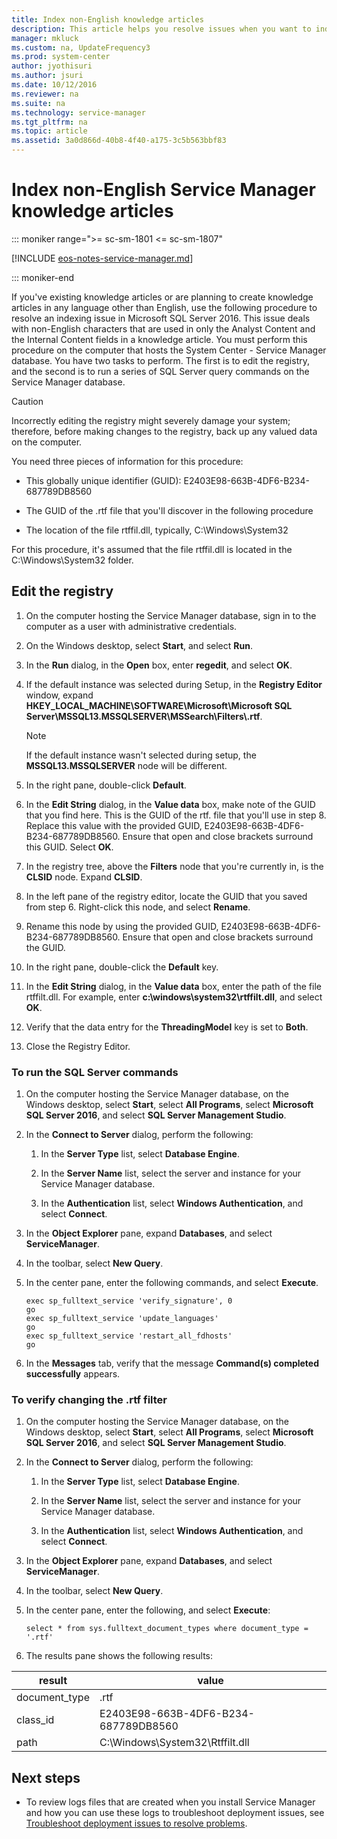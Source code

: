 ```yaml
---
title: Index non-English knowledge articles
description: This article helps you resolve issues when you want to index non-English knowledge articles.
manager: mkluck
ms.custom: na, UpdateFrequency3
ms.prod: system-center
author: jyothisuri
ms.author: jsuri
ms.date: 10/12/2016
ms.reviewer: na
ms.suite: na
ms.technology: service-manager
ms.tgt_pltfrm: na
ms.topic: article
ms.assetid: 3a0d866d-40b8-4f40-a175-3c5b563bbf83
---
```


# Index non-English Service Manager knowledge articles

::: moniker range=">= sc-sm-1801 <= sc-sm-1807"

[!INCLUDE [eos-notes-service-manager.md](../includes/eos-notes-service-manager.md)]

::: moniker-end

If you've existing knowledge articles or are planning to create knowledge articles in any language other than English, use the following procedure to resolve an indexing issue in Microsoft SQL&nbsp;Server&nbsp;2016. This issue deals with non\-English characters that are used in only the Analyst Content and the Internal Content fields in a knowledge article. You must perform this procedure on the computer that hosts the System Center - Service Manager database. You have two tasks to perform. The first is to edit the registry, and the second is to run a series of SQL&nbsp;Server query commands on the Service Manager database.  

> [!CAUTION]  
>  Incorrectly editing the registry might severely damage your system; therefore, before making changes to the registry, back up any valued data on the computer.  

 You need three pieces of information for this procedure:  

- This globally unique identifier \(GUID\): E2403E98\-663B\-4DF6\-B234\-687789DB8560  

- The GUID of the .rtf file that you'll discover in the following procedure  

- The location of the file rtffil.dll, typically, C:\\Windows\\System32  

For this procedure, it's assumed that the file rtffil.dll is located in the C:\\Windows\\System32 folder.  

## Edit the registry  

1.  On the computer hosting the Service Manager database, sign in to the computer as a user with administrative credentials.  

2.  On the Windows desktop, select **Start**, and select **Run**.  

3.  In the **Run** dialog, in the **Open** box, enter **regedit**, and select **OK**.  

4.  If the default instance was selected during Setup, in the **Registry Editor** window, expand **HKEY\_LOCAL\_MACHINE\\SOFTWARE\\Microsoft\\Microsoft SQL Server\\MSSQL13.MSSQLSERVER\\MSSearch\\Filters\\.rtf**.  

    > [!NOTE]  
    >  If the default instance wasn't selected during setup, the **MSSQL13.MSSQLSERVER** node will be different.  

5.  In the right pane, double\-click **Default**.  

6.  In the **Edit String** dialog, in the **Value data** box, make note of the GUID that you find here. This is the GUID of the rtf. file that you'll use in step 8. Replace this value with the provided GUID, E2403E98\-663B\-4DF6\-B234\-687789DB8560. Ensure that open and close brackets surround this GUID. Select **OK**.  

7.  In the registry tree, above the **Filters** node that you're currently in, is the **CLSID** node. Expand **CLSID**.  

8.  In the left pane of the registry editor, locate the GUID that you saved from step 6. Right\-click this node, and select **Rename**.  

9. Rename this node by using the provided GUID, E2403E98\-663B\-4DF6\-B234\-687789DB8560. Ensure that open and close brackets surround the GUID.  

10. In the right pane, double\-click the **Default** key.  

11. In the **Edit String** dialog, in the **Value data** box, enter the path of the file rtffilt.dll. For example, enter **c:\\windows\\system32\\rtffilt.dll**, and select **OK**.  

12. Verify that the data entry for the **ThreadingModel** key is set to **Both**.  

13. Close the Registry Editor.  

### To run the SQL Server commands  

1.  On the computer hosting the Service Manager database, on the Windows desktop, select **Start**, select **All Programs**, select **Microsoft SQL&nbsp;Server&nbsp;2016**, and select **SQL Server Management Studio**.  

2.  In the **Connect to Server** dialog, perform the following:  

    1.  In the **Server Type** list, select **Database Engine**.  

    2.  In the **Server Name** list, select the server and instance for your Service Manager database.  

    3.  In the **Authentication** list, select **Windows Authentication**, and select **Connect**.  

3.  In the **Object Explorer** pane, expand **Databases**, and select **ServiceManager**.  

4.  In the toolbar, select **New Query**.  

5.  In the center pane, enter the following commands, and select **Execute**.  

    ```  
    exec sp_fulltext_service 'verify_signature', 0  
    go  
    exec sp_fulltext_service 'update_languages'  
    go  
    exec sp_fulltext_service 'restart_all_fdhosts'  
    go  

    ```  

6.  In the **Messages** tab, verify that the message **Command\(s\) completed successfully** appears.  

### To verify changing the .rtf filter  

1.  On the computer hosting the Service Manager database, on the Windows desktop, select **Start**, select **All Programs**, select **Microsoft SQL Server&nbsp;2016**, and select **SQL Server Management Studio**.  

2.  In the **Connect to Server** dialog, perform the following:  

    1.  In the **Server Type** list, select **Database Engine**.  

    2.  In the **Server Name** list, select the server and instance for your Service Manager database.  

    3.  In the **Authentication** list, select **Windows Authentication**, and select **Connect**.  

3.  In the **Object Explorer** pane, expand **Databases**, and select **ServiceManager**.  

4.  In the toolbar, select **New Query**.  

5.  In the center pane, enter the following, and select **Execute**:  

    ```  
    select * from sys.fulltext_document_types where document_type = '.rtf'  
    ```  

6.  The results pane shows the following results:  

| result | value |
|---|---|
|document\_type|.rtf|  
|class\_id|E2403E98\-663B\-4DF6\-B234\-687789DB8560|  
|path|C:\\Windows\\System32\\Rtffilt.dll|


## Next steps

- To review logs files that are created when you install Service Manager and how you can use these logs to troubleshoot deployment issues, see [Troubleshoot deployment issues to resolve problems](troubleshoot-deployment.md).

